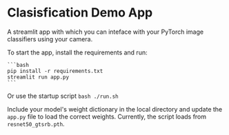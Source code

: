 # Clasisfication Demo App
A streamlit app with which you can inteface with your PyTorch image classifiers using your camera.

To start the app, install the requirements and run:

    ```bash
    pip install -r requirements.txt
    streamlit run app.py
    ```

Or use the startup script
    ```bash
    ./run.sh
    ```

Include your model's weight dictionary in the local directory and update the `app.py` file to load the correct weights. Currently, the script loads from `resnet50_gtsrb.pth`.